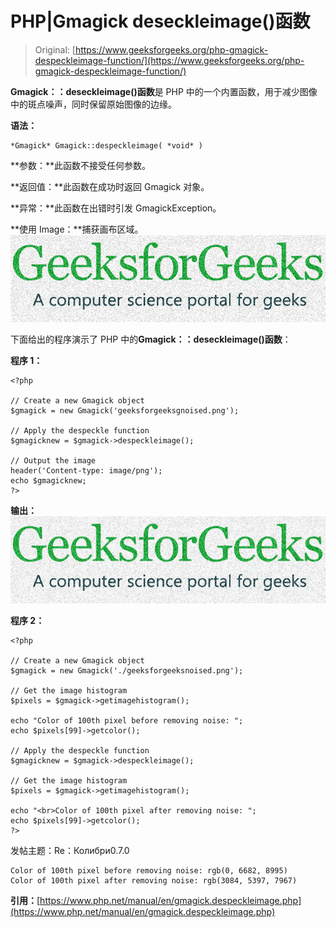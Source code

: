# PHP|Gmagick deseckleimage()函数

> Original: [https://www.geeksforgeeks.org/php-gmagick-despeckleimage-function/](https://www.geeksforgeeks.org/php-gmagick-despeckleimage-function/)

**Gmagick：：deseckleimage()函数**是 PHP 中的一个内置函数，用于减少图像中的斑点噪声，同时保留原始图像的边缘。

**语法：**

```
*Gmagick* Gmagick::despeckleimage( *void* )
```

**参数：**此函数不接受任何参数。

**返回值：**此函数在成功时返回 Gmagick 对象。

**异常：**此函数在出错时引发 GmagickException。

**使用 Image：**捕获画布区域。
![](img/4e85ee1b6ceb1ae40d4b1edeead890df.png)

下面给出的程序演示了 PHP 中的**Gmagick：：deseckleimage()函数**：

**程序 1：**

```
<?php

// Create a new Gmagick object
$gmagick = new Gmagick('geeksforgeeksgnoised.png');

// Apply the despeckle function
$gmagicknew = $gmagick->despeckleimage();

// Output the image
header('Content-type: image/png');
echo $gmagicknew;
?>
```

**输出：**
![](img/6e64d09c06883afd8b2d7fdd803e7687.png)

**程序 2：**

```
<?php

// Create a new Gmagick object
$gmagick = new Gmagick('./geeksforgeeksnoised.png');

// Get the image histogram
$pixels = $gmagick->getimagehistogram();

echo "Color of 100th pixel before removing noise: ";
echo $pixels[99]->getcolor();

// Apply the despeckle function
$gmagicknew = $gmagick->despeckleimage();

// Get the image histogram
$pixels = $gmagick->getimagehistogram();

echo "<br>Color of 100th pixel after removing noise: ";
echo $pixels[99]->getcolor();
?>
```

发帖主题：Re：Колибри0.7.0

```
Color of 100th pixel before removing noise: rgb(0, 6682, 8995)
Color of 100th pixel after removing noise: rgb(3084, 5397, 7967)
```

**引用：**[https://www.php.net/manual/en/gmagick.despeckleimage.php](https://www.php.net/manual/en/gmagick.despeckleimage.php)